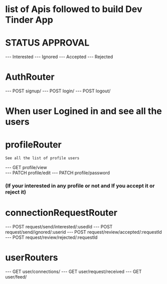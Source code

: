 # list of Apis followed to build Dev Tinder App

# STATUS APPROVAL
--- Interested
--- Ignored
--- Accepted
--- Rejected

 # AuthRouter
--- POST signup/
--- POST login/
--- POST logout/

# When user Logined in and see  all the users 

# profileRouter
    See all the list of profile users 
    
--- GET profile/view  
--- PATCH profile/edit 
--- PATCH profile/password 

### (If your interested in any profile or not and If you accept it or reject it) ###

# connectionRequestRouter
--- POST request/send/interested/:usedId
--- POST request/send/ignored/:userid
--- POST request/review/accepted/:requestId
--- POST request/review/rejected/:requestId

# userRouters
--- GET user/connections/
--- GET user/request/received
--- GET user/feed/
